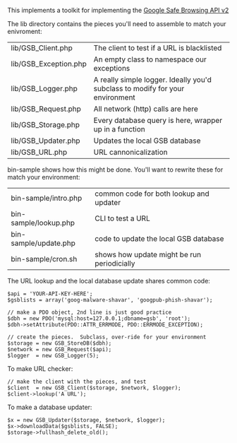 
This implements a toolkit for implementing the
[Google Safe Browsing API v2](http://code.google.com/apis/safebrowsing/)

The lib directory contains the pieces you'll need to assemble to match
your enivroment:

<table>
<tr><td> lib/GSB_Client.php </td><td> The client to test if a URL is blacklisted </td></tr>
<tr><td> lib/GSB_Exception.php </td><td> An empty class to namespace our exceptions </td></tr>
<tr><td> lib/GSB_Logger.php    </td><td> A really simple logger.  Ideally you'd subclass to modify for your environment  </td></tr>
<tr><td> lib/GSB_Request.php   </td><td> All network (http) calls are here  </td></tr>
<tr><td> lib/GSB_Storage.php   </td><td> Every database query is here, wrapper up in a function  </td></tr>
<tr><td> lib/GSB_Updater.php   </td><td> Updates the local GSB database  </td></tr>
<tr><td> lib/GSB_URL.php       </td><td> URL cannonicalization  </td></tr>
</table>

bin-sample shows how this might be done.  You'll want to rewrite these for match your environment:

<table>
<tr><td> bin-sample/intro.php  </td><td> common code for both lookup and updater </td></tr>
<tr><td> bin-sample/lookup.php </td><td> CLI to test a URL </td></tr>
<tr><td> bin-sample/update.php </td><td> code to update the local GSB database </td></tr>
<tr><td> bin-sample/cron.sh    </td><td> shows how update might be run periodicially </td></tr>
</table>

The URL lookup and the local database update shares common code:

    $api = 'YOUR-API-KEY-HERE';
    $gsblists = array('goog-malware-shavar', 'googpub-phish-shavar');

    // make a PDO object, 2nd line is just good practice
    $dbh = new PDO('mysql:host=127.0.0.1;dbname=gsb', 'root');
    $dbh->setAttribute(PDO::ATTR_ERRMODE, PDO::ERRMODE_EXCEPTION);

    // create the pieces.  Subclass, over-ride for your environment
    $storage = new GSB_StoreDB($dbh);
    $network = new GSB_Request($api);
    $logger  = new GSB_Logger(5);


To make URL checker:

    // make the client with the pieces, and test
    $client  = new GSB_Client($storage, $network, $logger);
    $client->lookup('A URL');

To make a database updater:

    $x = new GSB_Updater($storage, $network, $logger);
    $x->downloadData($gsblists, FALSE);
    $storage->fullhash_delete_old();
